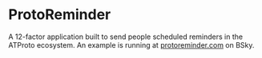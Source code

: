 # ProtoReminder

A 12-factor application built to send people scheduled reminders in the ATProto ecosystem. An example is running at [protoreminder.com](https://protoreminder.com) on BSky.
